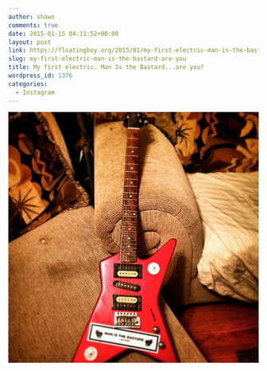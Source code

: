 ```yaml
---
author: shawn
comments: true
date: 2015-01-15 04:11:52+00:00
layout: post
link: https://floatingboy.org/2015/01/my-first-electric-man-is-the-bastard-are-you/
slug: my-first-electric-man-is-the-bastard-are-you
title: My first electric. Man Is the Bastard...are you?
wordpress_id: 1376
categories:
  - Instagram
---
```


[![My first electric. Man Is the Bastard...are you?](/assets/media/2015/01/10895049_691448110967779_2753891_n.jpg)](/assets/media/2015/01/10895049_691448110967779_2753891_n.jpg)
